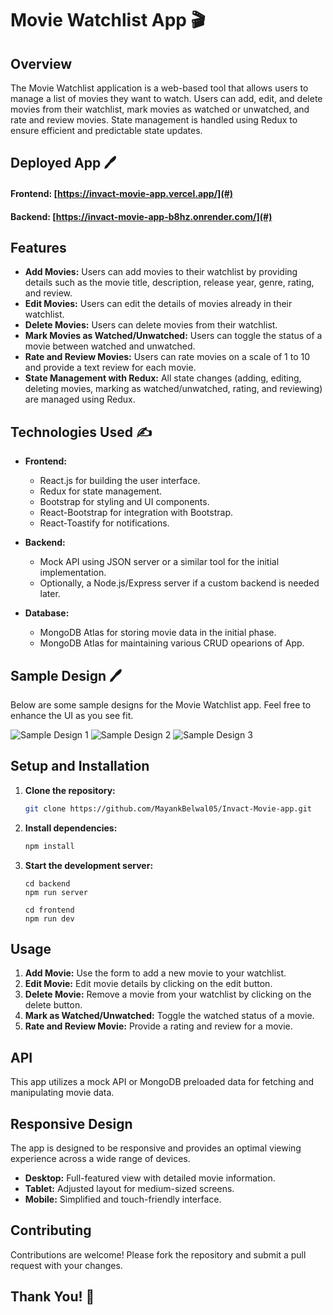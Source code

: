 # Movie Watchlist App 🎬

## Overview
The Movie Watchlist application is a web-based tool that allows users to manage a list of movies they want to watch. Users can add, edit, and delete movies from their watchlist, mark movies as watched or unwatched, and rate and review movies. State management is handled using Redux to ensure efficient and predictable state updates.

## Deployed App 🖊️
#### Frontend: [https://invact-movie-app.vercel.app/](#)
#### Backend: [https://invact-movie-app-b8hz.onrender.com/](#)


## Features
- **Add Movies:** Users can add movies to their watchlist by providing details such as the movie title, description, release year, genre, rating, and review.
- **Edit Movies:** Users can edit the details of movies already in their watchlist.
- **Delete Movies:** Users can delete movies from their watchlist.
- **Mark Movies as Watched/Unwatched:** Users can toggle the status of a movie between watched and unwatched.
- **Rate and Review Movies:** Users can rate movies on a scale of 1 to 10 and provide a text review for each movie.
- **State Management with Redux:** All state changes (adding, editing, deleting movies, marking as watched/unwatched, rating, and reviewing) are managed using Redux.

## Technologies Used ✍️

- **Frontend:** 
  - React.js for building the user interface.
  - Redux for state management.
  - Bootstrap for styling and UI components.
  - React-Bootstrap for integration with Bootstrap.
  - React-Toastify for notifications.

- **Backend:** 
  - Mock API using JSON server or a similar tool for the initial implementation.
  - Optionally, a Node.js/Express server if a custom backend is needed later.

- **Database:** 
  - MongoDB Atlas for storing movie data in the initial phase.
  -  MongoDB Atlas for maintaining various CRUD opearions of App.

## Sample Design 🖊️
Below are some sample designs for the Movie Watchlist app. Feel free to enhance the UI as you see fit.

![Sample Design 1](https://via.placeholder.com/300)
![Sample Design 2](https://via.placeholder.com/300)
![Sample Design 3](https://via.placeholder.com/300)

## Setup and Installation
1. **Clone the repository:**
    ```sh
    git clone https://github.com/MayankBelwal05/Invact-Movie-app.git
    ```

2. **Install dependencies:**
    ```sh
    npm install
    ```

3. **Start the development server:**
    ```
    cd backend
    npm run server
    ```

     ```
     cd frontend
    npm run dev
    ```

## Usage

1. **Add Movie:** Use the form to add a new movie to your watchlist.
2. **Edit Movie:** Edit movie details by clicking on the edit button.
3. **Delete Movie:** Remove a movie from your watchlist by clicking on the delete button.
4. **Mark as Watched/Unwatched:** Toggle the watched status of a movie.
5. **Rate and Review Movie:** Provide a rating and review for a movie.

## API
This app utilizes a mock API or MongoDB preloaded data for fetching and manipulating movie data.

## Responsive Design
The app is designed to be responsive and provides an optimal viewing experience across a wide range of devices.

- **Desktop:** Full-featured view with detailed movie information.
- **Tablet:** Adjusted layout for medium-sized screens.
- **Mobile:** Simplified and touch-friendly interface.

## Contributing
Contributions are welcome! Please fork the repository and submit a pull request with your changes.

## Thank You! 🎉
